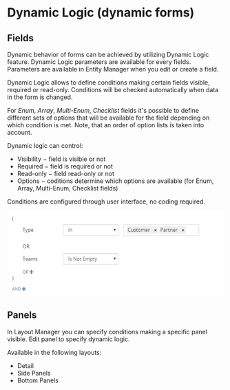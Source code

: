# Dynamic Logic (dynamic forms)

## Fields

Dynamic behavior of forms can be achieved by utilizing Dynamic Logic feature. Dynamic Logic parameters are available for every fields. Parameters are available in Entity Manager when you edit or create a field.

Dynamic Logic allows to define conditions making certain fields visible, required or read-only. Conditions will be checked automatically when data in the form is changed.

For *Enum*, *Array*, *Multi-Enum*, *Checklist* fields it's possible to define different sets of options that will be available for the field depending on which condition is met. Note, that an order of option lists is taken into account.

Dynamic logic can control:

* Visibility − field is visible or not
* Required − field is required or not
* Read-only − field read-only or not
* Options − coditions determine which options are available (for Enum, Array, Multi-Enum, Checklist fields)

Conditions are configured through user interface, no coding required.

![Condition builder](https://raw.githubusercontent.com/espocrm/documentation/master/docs/_static/images/administration/dynamic-logic/1.png)

## Panels

In Layout Manager you can specify conditions making a specific panel visible. Edit panel to specify dynamic logic.

Available in the following layouts:

* Detail
* Side Panels
* Bottom Panels

